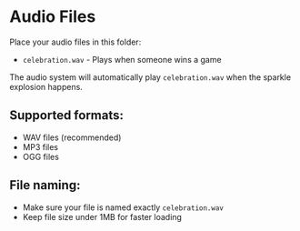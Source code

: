 # Audio Files

Place your audio files in this folder:

- `celebration.wav` - Plays when someone wins a game

The audio system will automatically play `celebration.wav` when the sparkle explosion happens.

## Supported formats:
- WAV files (recommended)
- MP3 files
- OGG files

## File naming:
- Make sure your file is named exactly `celebration.wav`
- Keep file size under 1MB for faster loading